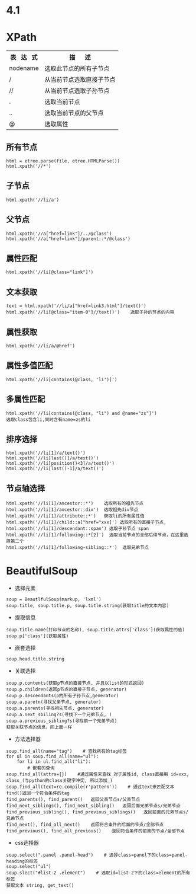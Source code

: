 
# 4.1
# XPath
<table>
    <tr>
        <th>表&nbsp;&nbsp;&nbsp;达&nbsp;&nbsp;&nbsp式</th>
        <th>描&nbsp;&nbsp;&nbsp;&nbsp;&nbsp;&nbsp;述</th>
    </tr>
    <tr>
        <td text-align="left">nodename</td>
        <td text-align="center">选取此节点的所有子节点</td>
    </tr>
    <tr>
        <td text-align="left">/</td>
        <td text-align="center">从当前节点选取直接子节点</td>
    </tr>
    <tr>
        <td text-align="left">//</td>
        <td text-align="center">从当前节点选取子孙节点</td>
    </tr>
    <tr>
        <td text-align="left">.</td>
        <td text-align="center">选取当前节点</td>
    </tr>
    <tr>
        <td text-align="left">..</td>
        <td text-align="center">选取当前节点的父节点</td>
    </tr>
    <tr>
        <td text-align="left">@</td>
        <td text-align="center">选取属性</td>
    </tr>
</table>

## 所有节点
```
html = etree.parse(file, etree.HTMLParse())
html.xpath('//*')
```

## 子节点
```
html.xpath('//li/a')
```

## 父节点
```
html.xpath('//a["href=link"]/../@class')
html.xpath('//a["href=link"]/parent::*/@class')
```

## 属性匹配
```
html.xpath('//li[@class="link"]')
```

## 文本获取
```
text = html.xpath('//li/a["href=link3.html"]/text()')
html.xpath('//li[@class="item-0"]//text()')    选取子孙的节点的内容
```

## 属性获取
```
html.xpath('//li/a/@href')
```

## 属性多值匹配
```
html.xpath('//li[contains(@class, 'li')]')
```

## 多属性匹配
```
html.xpath('//li[contains(@class, "li") and @name="zs"]')
选取class包含li,同时含有name=zs的li
```

## 排序选择
```
html.xpath('//li[1]/a/text()')
html.xpath('//li[last()]/a/text()')
html.xpath('//li[position()<3]/a/text()')
html.xpath('//li[last()-1]/a/text()')
```

## 节点轴选择
```
html.xpath('//li[1]/ancestor::*')    选取所有的祖先节点
html.xpath('//li[1]/ancestor::div')  选取祖先div节点
html.xpath('//li[1]/attribute::*')   获取li的所有属性值
html.xpath('//li[1]/child::a["href="xxx]') 选取所有的直接子节点,
html.xpath('//li[1]/descendant::span') 选取子孙节点 span
html.xpath('//li[1]/following::*[2]')  选取当前节点的全部后续节点，在这里选择第二个
html.xpath('//li[1]/following-sibling::*')  选取兄弟节点
```

# BeautifulSoup
* 选择元素
```
soup = BeautlfulSoup(markup, 'lxml')
soup.title, soup.title.p, soup.title.string(获取title的文本内容)
```
* 提取信息
```
soup.title.name(打印节点的名称), soup.title.attrs['class'](获取属性的值)
soup.p['class'](获取属性)
```
* 嵌套选择
```
soup.head.title.string
```
* 关联选择
```
soup.p.contents(获取p节点的直接节点, 并且以list的形式返回)
soup.p.children(返回p节点的直接子节点, generator)
soup.p.descendants(p的所有子孙节点,generator)
soup.a.paretn(寻找父亲节点, generator)
soup.a.parents(寻找祖先节点, generator)
soup.a.next_sbiling?s(寻找下一个兄弟节点, )
soup.a.previous_sibling?s(寻找前一个兄弟节点)
获取关联节点的信息，同上面一样
```

* 方法选择器
```
soup.find_all(name="tag")    # 查找所有的tag标签
for ul in soup.find_all(name="ul"):
    for li in ul.find_all("li"):
        # 嵌套的查询
soup.find_all(attrs={})    #通过属性来查找 对于属性id, class直接用 id=xxx, class_(与python的class关键字冲突, 所以添加_)
soup.find_all(text=re.compile(r'pattern'))    # 通过text来匹配文本
find()返回一个符合条件的tag
find_parents(), find_parent()   返回父亲节点s/父亲节点
find_next_siblings(), find_next_sibling()   返回后面兄弟节点s/兄弟节点
find_previous_sibling(), find_previous_siblings()   返回前面的兄弟节点s/兄弟节点
find_next(), find_all_next()    返回符合条件的后面的节点/全部节点
find_previous(), find_all_previous()    返回符合条件的前面的节点/全部节点
```

* css选择器
```
soup.select(".panel .panel-head")    # 选择class=panel下的class=panel-heading的标签
soup.select("ul")
soup.slect("#list-2 .element")    # 选取id=list-2下的class=element的所有标签
获取文本 string, get_text()
```
